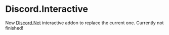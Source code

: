 # Discord.Interactive

New [Discord.Net](https://github.com/discord-net/Discord.Net) interactive addon to replace the current one.  Currently not finished!
